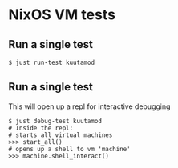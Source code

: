 # NixOS VM tests

## Run a single test

``` console
$ just run-test kuutamod
```


## Run a single test

This will open up a repl for interactive debugging

``` console
$ just debug-test kuutamod
# Inside the repl:
# starts all virtual machines
>>> start_all()
# opens up a shell to vm 'machine'
>>> machine.shell_interact()
```
